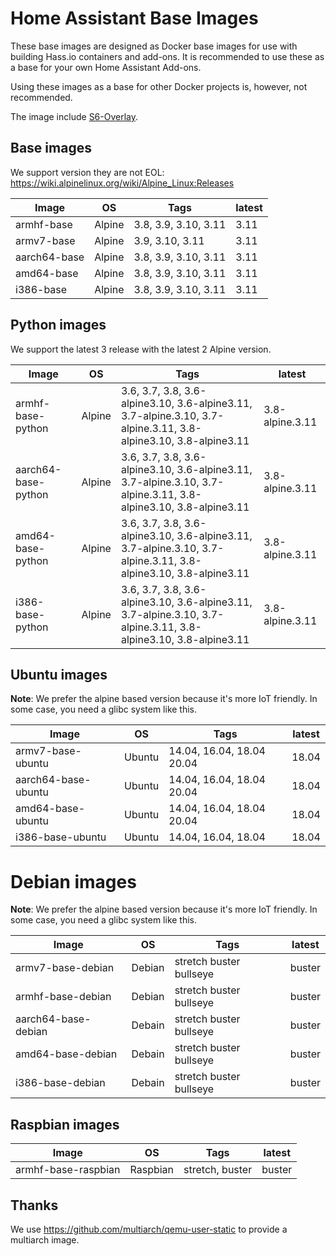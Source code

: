 # Home Assistant Base Images

These base images are designed as Docker base images for use with building Hass.io containers and add-ons.
It is recommended to use these as a base for your own Home Assistant Add-ons. 

Using these images as a base for other Docker projects is, however, not recommended.

The image include [S6-Overlay](https://github.com/just-containers/s6-overlay).

## Base images

We support version they are not EOL: https://wiki.alpinelinux.org/wiki/Alpine_Linux:Releases

| Image | OS | Tags | latest |
|-------|----|------|--------|
| armhf-base | Alpine | 3.8, 3.9, 3.10, 3.11 | 3.11 |
| armv7-base | Alpine | 3.9, 3.10, 3.11 | 3.11 |
| aarch64-base | Alpine | 3.8, 3.9, 3.10, 3.11 | 3.11 |
| amd64-base | Alpine | 3.8, 3.9, 3.10, 3.11 | 3.11 |
| i386-base | Alpine | 3.8, 3.9, 3.10, 3.11 | 3.11 |

## Python images

We support the latest 3 release with the latest 2 Alpine version.

| Image | OS | Tags | latest |
|-------|----|------|--------|
| armhf-base-python | Alpine | 3.6, 3.7, 3.8, 3.6-alpine3.10, 3.6-alpine3.11, 3.7-alpine.3.10, 3.7-alpine.3.11, 3.8-alpine3.10, 3.8-alpine3.11 | 3.8-alpine.3.11 |
| aarch64-base-python | Alpine | 3.6, 3.7, 3.8, 3.6-alpine3.10, 3.6-alpine3.11, 3.7-alpine.3.10, 3.7-alpine.3.11, 3.8-alpine3.10, 3.8-alpine3.11 | 3.8-alpine.3.11 |
| amd64-base-python | Alpine | 3.6, 3.7, 3.8, 3.6-alpine3.10, 3.6-alpine3.11, 3.7-alpine.3.10, 3.7-alpine.3.11, 3.8-alpine3.10, 3.8-alpine3.11 | 3.8-alpine.3.11 |
| i386-base-python | Alpine | 3.6, 3.7, 3.8, 3.6-alpine3.10, 3.6-alpine3.11, 3.7-alpine.3.10, 3.7-alpine.3.11, 3.8-alpine3.10, 3.8-alpine3.11 | 3.8-alpine.3.11 |

## Ubuntu images

**Note**: We prefer the alpine based version because it's more IoT friendly. In some case, you need a glibc system like this.

| Image | OS | Tags | latest |
|-------|----|------|--------|
| armv7-base-ubuntu | Ubuntu | 14.04, 16.04, 18.04 20.04 | 18.04 |
| aarch64-base-ubuntu | Ubuntu | 14.04, 16.04, 18.04 20.04 | 18.04 |
| amd64-base-ubuntu | Ubuntu | 14.04, 16.04, 18.04 20.04 | 18.04 |
| i386-base-ubuntu | Ubuntu | 14.04, 16.04, 18.04 | 18.04 |

# Debian images

**Note**: We prefer the alpine based version because it's more IoT friendly. In some case, you need a glibc system like this.

| Image | OS | Tags | latest |
|-------|----|------|--------|
| armv7-base-debian | Debian | stretch buster bullseye | buster |
| armhf-base-debian | Debian | stretch buster bullseye | buster |
| aarch64-base-debian | Debain | stretch buster bullseye | buster |
| amd64-base-debian | Debain | stretch buster bullseye | buster |
| i386-base-debian | Debain | stretch buster bullseye | buster |

## Raspbian images

| Image | OS | Tags | latest |
|-------|----|------|--------|
| armhf-base-raspbian | Raspbian | stretch, buster | buster |

## Thanks

We use https://github.com/multiarch/qemu-user-static to provide a multiarch image.
